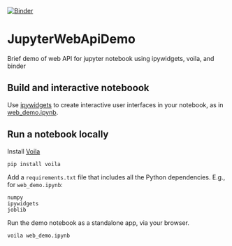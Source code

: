[![Binder](https://mybinder.org/badge_logo.svg)](https://mybinder.org/v2/gh/mattroos/JupyterWebApiDemo/HEAD?filepath=.%2Fweb_demo.ipynb)

# JupyterWebApiDemo
Brief demo of web API for jupyter notebook using ipywidgets, voila, and binder

## Build and interactive noteboook
Use [ipywidgets](https://ipywidgets.readthedocs.io/en/latest/user_install.html) to create interactive user interfaces in your notebook, as in [web_demo.ipynb](./web_demo.ipynb).

## Run a notebook locally
Install [Voila](https://github.com/voila-dashboards/voila)

```
pip install voila
```

Add a ```requirements.txt``` file that includes all the Python dependencies. E.g., for ```web_demo.ipynb```:

```
numpy
ipywidgets
joblib
```

Run the demo notebook as a standalone app, via your browser.
```
voila web_demo.ipynb
```
